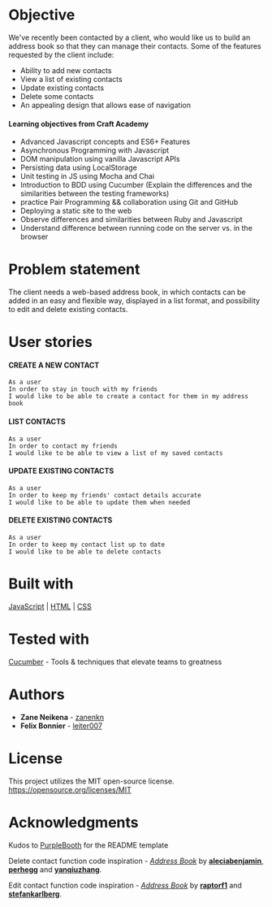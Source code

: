 # Objective 
We've recently been contacted by a client, who would like us to build an address book so that they can manage their contacts. Some of the features requested by the client include:

* Ability to add new contacts
* View a list of existing contacts
* Update existing contacts
* Delete some contacts
* An appealing design that allows ease of navigation

 #### Learning objectives from Craft Academy
* Advanced Javascript concepts and ES6+ Features
* Asynchronous Programming with Javascript
* DOM manipulation using vanilla Javascript APIs
* Persisting data using LocalStorage
* Unit testing in JS using Mocha and Chai
* Introduction to BDD using Cucumber (Explain the differences and the similarities between the testing frameworks)
* practice Pair Programming && collaboration using Git and GitHub
* Deploying a static site to the web
* Observe differences and similarities between Ruby and Javascript
* Understand difference between running code on the server vs. in the browser

 
# Problem statement
The client needs a web-based address book, in which contacts can be added in an easy and flexible way, displayed in a list format, and possibility to edit and delete existing contacts.

# User stories

#### CREATE A NEW CONTACT
````
As a user
In order to stay in touch with my friends
I would like to be able to create a contact for them in my address book
````
#### LIST CONTACTS
````
As a user
In order to contact my friends
I would like to be able to view a list of my saved contacts
````
#### UPDATE EXISTING CONTACTS
````
As a user
In order to keep my friends' contact details accurate
I would like to be able to update them when needed
````
#### DELETE EXISTING CONTACTS
````
As a user
In order to keep my contact list up to date
I would like to be able to delete contacts
````

# Built with

[JavaScript](https://developer.mozilla.org/en-US/docs/Web/JavaScript) |
[HTML](https://developer.mozilla.org/en-US/docs/Web/HTML) |
[CSS](https://developer.mozilla.org/en-US/docs/Web/CSS)


# Tested with
[Cucumber](https://cucumber.io/) - Tools & techniques that elevate teams to greatness


# Authors

* **Zane Neikena** - [zanenkn](https://github.com/zanenkn)
* **Felix Bonnier** - [leiter007](https://github.com/leiter007)


# License

This project utilizes the MIT open-source license. https://opensource.org/licenses/MIT

# Acknowledgments

Kudos to [PurpleBooth](https://gist.github.com/PurpleBooth/109311bb0361f32d87a2) for the README template

Delete contact function code inspiration - [<i>Address Book</i>](https://github.com/aleciabenjamin/Address_Book) by [**aleciabenjamin**](https://github.com/aleciabenjamin), [**perhegg**](https://github.com/perhegg) and [**yanqiuzhang**](https://github.com/yanqiuzhang).

Edit contact function code inspiration - [<i>Address Book</i>](https://github.com/raptorf1/address_book_challenge) by [**raptorf1**](https://github.com/raptorf1) and [**stefankarlberg**](https://github.com/stefankarlberg). 